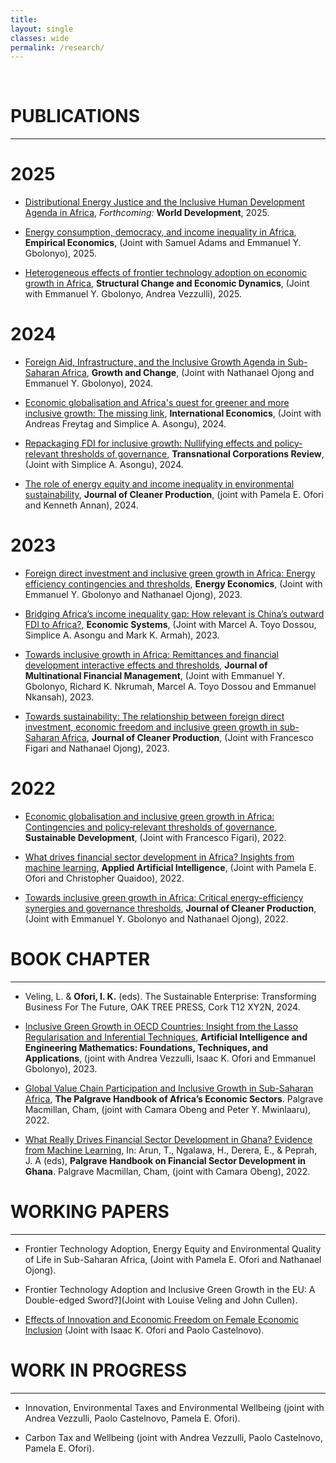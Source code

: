 ```yaml
---
title: 
layout: single
classes: wide
permalink: /research/
---
```

<br/> 


# PUBLICATIONS 
- - -
# 2025
- [Distributional Energy Justice and the Inclusive Human Development Agenda in Africa](https://www.researchgate.net/publication/397016488_Distributional_Energy_Justice_and_the_Inclusive_Human_Development_Agenda_in_Africa), *Forthcoming:* **World Development**, 2025. <br/>
 
- [Energy consumption, democracy, and income inequality in Africa](https://link.springer.com/article/10.1007/s00181-025-02744-x), **Empirical Economics**, (Joint with Samuel Adams and Emmanuel Y. Gbolonyo), 2025. <br/>
 
- [Heterogeneous effects of frontier technology adoption on economic growth in Africa](https://doi.org/10.1016/j.strueco.2025.09.004), **Structural Change and Economic Dynamics**, (Joint with Emmanuel Y. Gbolonyo, Andrea Vezzulli), 2025. <br/>

# 2024
- [Foreign Aid, Infrastructure, and the Inclusive Growth Agenda in Sub-Saharan Africa](https://doi.org/10.1111/grow.70004), **Growth and Change**, (Joint with Nathanael Ojong and Emmanuel Y. Gbolonyo), 2024. <br/>

- [Economic globalisation and Africa's quest for greener and more inclusive growth: The missing link](https://doi.org/10.1016/j.inteco.2024.100509), **International Economics**, (Joint with Andreas Freytag and Simplice A. Asongu), 2024. <br/>

- [Repackaging FDI for inclusive growth: Nullifying effects and policy-relevant thresholds of governance](https://doi.org/10.1016/j.tncr.2024.200056), **Transnational Corporations Review**, (Joint with Simplice A. Asongu), 2024. <br/>

- [The role of energy equity and income inequality in environmental sustainability](https://doi.org/10.1016/j.jclepro.2024.143183), **Journal of Cleaner Production**, (joint with Pamela E. Ofori and Kenneth Annan), 2024. <br/>

# 2023
- [Foreign direct investment and inclusive green growth in Africa: Energy efficiency contingencies and thresholds](https://doi.org/10.1016/j.eneco.2022.106414), **Energy Economics**, (Joint with  Emmanuel Y. Gbolonyo and Nathanael Ojong), 2023. <br/>

- [Bridging Africa’s income inequality gap: How relevant is China’s outward FDI to Africa?](https://doi.org/10.1016/j.ecosys.2022.101055), **Economic Systems**, (Joint with  Marcel A. Toyo Dossou,  Simplice A. Asongu and Mark K. Armah), 2023. <br/>

- [Towards inclusive growth in Africa: Remittances and financial development interactive effects and thresholds](https://doi.org/10.1016/j.mulfin.2023.100798), **Journal of Multinational Financial Management**, (Joint with Emmanuel Y. Gbolonyo, Richard K. Nkrumah, Marcel A. Toyo Dossou and Emmanuel Nkansah), 2023. <br/>

- [Towards sustainability: The relationship between foreign direct investment, economic freedom and inclusive green growth in sub-Saharan Africa](https://doi.org/10.1016/j.jclepro.2023.137020), **Journal of Cleaner Production**, (Joint with Francesco Figari and Nathanael Ojong), 2023. <br/>

# 2022
- [Economic globalisation and inclusive green growth in Africa: Contingencies and policy‐relevant thresholds of governance](https://doi.org/10.1002/sd.2403), **Sustainable Development**, (Joint with Francesco Figari), 2022. <br/>

- [What drives financial sector development in Africa? Insights from machine learning](https://doi.org/10.1080/08839514.2021.1999597), **Applied Artificial Intelligence**, (Joint with Pamela E. Ofori and Christopher Quaidoo), 2022. <br/>

- [Towards inclusive green growth in Africa: Critical energy-efficiency synergies and governance thresholds](https://doi.org/10.1016/j.jclepro.2022.132917), **Journal of Cleaner Production**, (Joint with  Emmanuel Y. Gbolonyo and Nathanael Ojong), 2022. <br/>


# BOOK CHAPTER 
- - -
- Veling, L. & **Ofori, I. K.** (eds). The Sustainable Enterprise: Transforming Business For The Future, OAK TREE PRESS, Cork T12 XY2N, 2024.

- [Inclusive Green Growth in OECD Countries: Insight from the Lasso Regularisation and Inferential Techniques](https://www.taylorfrancis.com/chapters/edit/10.1201/9781003283980-18/inclusive-green-growth-oecd-countries-insight-lasso-regularization-inferential-techniques-andrea-vezzulli-isaac-ofori-pamela-ofori-emmanuel-gbolonyo), **Artificial Intelligence and Engineering Mathematics: Foundations, Techniques, and Applications**, (joint with Andrea Vezzulli, Isaac K. Ofori and Emmanuel Gbolonyo), 2023. <br/>

- [Global Value Chain Participation and Inclusive Growth in Sub-Saharan Africa](https://doi.org/10.1007/978-3-030-75556-0_32), **The Palgrave Handbook of Africa’s Economic Sectors**. Palgrave Macmillan, Cham, (joint with Camara Obeng and Peter Y. Mwinlaaru), 2022. <br/>

- [What Really Drives Financial Sector Development in Ghana? Evidence from Machine Learning](https://doi.org/10.1007/978-3-031-09345-6_2), In: Arun, T., Ngalawa, H., Derera, E., & Peprah, J. A (eds), **Palgrave Handbook on Financial Sector Development in Ghana**. Palgrave Macmillan, Cham, (joint with Camara Obeng), 2022. <br/>


# WORKING PAPERS 
- - -
- Frontier Technology Adoption, Energy Equity and Environmental Quality of Life in Sub-Saharan Africa, (Joint with Pamela E. Ofori and Nathanael Ojong). <br/>

- Frontier Technology Adoption and Inclusive Green Growth in the EU: A Double-edged Sword?](Joint with Louise Veling and John Cullen). <br/>

- [Effects of Innovation and Economic Freedom on Female Economic Inclusion](https://www.econstor.eu/bitstream/10419/298786/1/Ofori-Female-Economic-Inclusion.pdf) (Joint with Isaac K. Ofori and Paolo Castelnovo). <br/>


# WORK IN PROGRESS
- - -

- Innovation, Environmental Taxes and Environmental Wellbeing (joint with Andrea Vezzulli, Paolo Castelnovo, Pamela E. Ofori). 

- Carbon Tax and Wellbeing (joint with Andrea Vezzulli, Paolo Castelnovo, Pamela E. Ofori). <br/>
